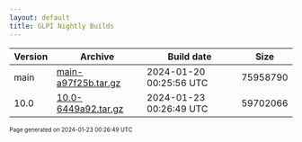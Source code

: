 ```yaml
---
layout: default
title: GLPI Nightly Builds
---
```


Version|Archive|Build date|Size
---|---|---|---
main|[main-a97f25b.tar.gz](main-a97f25b.tar.gz)|2024-01-20 00:25:56 UTC|75958790
10.0|[10.0-6449a92.tar.gz](10.0-6449a92.tar.gz)|2024-01-23 00:26:49 UTC|59702066

<font size="1">Page generated on 2024-01-23 00:26:49 UTC</font>
